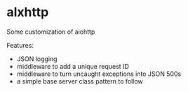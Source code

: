 # alxhttp
Some customization of aiohttp

Features:
- JSON logging
- middleware to add a unique request ID
- middleware to turn uncaught exceptions into JSON 500s
- a simple base server class pattern to follow
